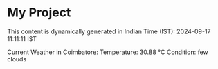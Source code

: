 # My Project

This content is dynamically generated in Indian Time (IST): 2024-09-17 11:11:11 IST


Current Weather in Coimbatore:
Temperature: 30.88 °C
Condition: few clouds
